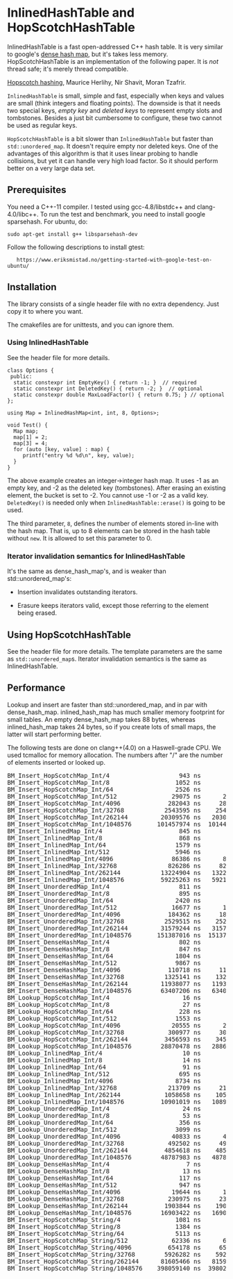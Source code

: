 # InlinedHashTable and HopScotchHashTable

InlinedHashTable is a fast open-addressed C++ hash table.  It is very similar to
google's
[dense hash map](http://goog-sparsehash.sourceforge.net/doc/dense_hash_map.html),
but it's takes less memory. HopScotchHashTable is an implementation of the
following paper.  It is _not_ thread safe; it's merely thread compatible.

[Hopscotch hashing](https://pdfs.semanticscholar.org/48c2/af3d559fb2c7ef5e71efd24ab5ae217c1fee.pdf),
Maurice Herlihy, Nir Shavit, Moran Tzafrir.

`InlinedHashTable` is small, simple and fast, especially when keys and values
are small (think integers and floating points). The downside is that it needs
two special keys, _empty key_ and _deleted keys_ to represent empty slots and
tombstones. Besides a just bit cumbersome to configure, these two cannot be used
as regular keys.

`HopScotchHashTable` is a bit slower than `InlinedHashTable` but faster than
`std::unordered_map`. It doesn't require empty nor deleted keys. One of the
advantages of this algorithm is that it uses linear probing to handle
collisions, but yet it can handle very high load factor. So it should perform
better on a very large data set.

## Prerequisites

You need a C++-11 compiler. I tested using gcc-4.8/libstdc++ and clang-4.0/libc++.
To run the test and benchmark, you need to install google sparsehash. For ubuntu, do:

    sudo apt-get install g++ libsparsehash-dev

Follow the following descriptions to install gtest:

       https://www.eriksmistad.no/getting-started-with-google-test-on-ubuntu/

## Installation

The library consists of a single header file with no extra dependency. Just copy
it to where you want.

The cmakefiles are for unittests, and you can ignore them.

### Using InlinedHashTable

See the header file for more details.

```
class Options {
 public:
  static constexpr int EmptyKey() { return -1; }  // required
  static constexpr int DeletedKey() { return -2; }  // optional
  static constexpr double MaxLoadFactor() { return 0.75; } // optional
};

using Map = InlinedHashMap<int, int, 8, Options>;

void Test() {
  Map map;
  map[1] = 2;
  map[3] = 4;
  for (auto [key, value] : map) {
     printf("entry %d %d\n", key, value);
  }
}
```

The above example creates an integer→integer hash map. It uses -1 as an empty
key, and -2 as the deleted key (tombstones).  After erasing an existing element,
the bucket is set to -2. You cannot use -1 or -2 as a valid key. `DeletedKey()`
is needed only when `InlinedHashTable::erase()` is going to be used.

The third parameter, `8`, defines the number of elements stored in-line with the
hash map. That is, up to 8 elements can be stored in the hash table without
`new`. It is allowed to set this parameter to 0.

### Iterator invalidation semantics for InlinedHashTable

It's the same as dense\_hash\_map's, and is weaker than std::unordered\_map's:

- Insertion invalidates outstanding iterators.

- Erasure keeps iterators valid, except those referring to the element being
  erased.

## Using HopScotchHashTable

See the header file for more details. The template parameters are the same as
`std::unordered_map`s. Iterator invalidation semantics is the same as
InlinedHashTable.

## Performance

Lookup and insert are faster than std::unordered_map, and in par with
dense\_hash\_map. inlined\_hash\_map has much smaller memory footprint for small
tables. An empty dense\_hash\_map takes 88 bytes, whereas inlined\_hash\_map
takes 24 bytes, so if you create lots of small maps, the latter will start
performing better.

The following tests are done on clang++(4.0) on a Haswell-grade CPU. We used
tcmalloc for memory allocation.  The numbers after "/" are the number of
elements inserted or looked up.

<pre>
BM_Insert_HopScotchMap_Int/4                   943 ns        943 ns     604541
BM_Insert_HopScotchMap_Int/8                  1052 ns       1052 ns     664131
BM_Insert_HopScotchMap_Int/64                 2526 ns       2525 ns     277414
BM_Insert_HopScotchMap_Int/512               29075 ns      29085 ns      24100
BM_Insert_HopScotchMap_Int/4096             282043 ns     282080 ns       2481
BM_Insert_HopScotchMap_Int/32768           2543595 ns    2543481 ns        276
BM_Insert_HopScotchMap_Int/262144         20309576 ns   20308259 ns         34
BM_Insert_HopScotchMap_Int/1048576       101457974 ns  101448429 ns          7
BM_Insert_InlinedMap_Int/4                     845 ns        845 ns     827415
BM_Insert_InlinedMap_Int/8                     868 ns        869 ns     812258
BM_Insert_InlinedMap_Int/64                   1579 ns       1579 ns     443574
BM_Insert_InlinedMap_Int/512                  5946 ns       5947 ns     116834
BM_Insert_InlinedMap_Int/4096                86386 ns      86417 ns       8124
BM_Insert_InlinedMap_Int/32768              826286 ns     826297 ns        848
BM_Insert_InlinedMap_Int/262144           13224904 ns   13224163 ns         53
BM_Insert_InlinedMap_Int/1048576          59225263 ns   59219832 ns         12
BM_Insert_UnorderedMap_Int/4                   811 ns        810 ns     858459
BM_Insert_UnorderedMap_Int/8                   895 ns        894 ns     784535
BM_Insert_UnorderedMap_Int/64                 2420 ns       2420 ns     290581
BM_Insert_UnorderedMap_Int/512               16677 ns      16682 ns      42058
BM_Insert_UnorderedMap_Int/4096             184362 ns     184355 ns       3765
BM_Insert_UnorderedMap_Int/32768           2529515 ns    2529361 ns        277
BM_Insert_UnorderedMap_Int/262144         31579244 ns   31575242 ns         22
BM_Insert_UnorderedMap_Int/1048576       151387016 ns  151371978 ns          5
BM_Insert_DenseHashMap_Int/4                   802 ns        802 ns     872195
BM_Insert_DenseHashMap_Int/8                   847 ns        847 ns     826408
BM_Insert_DenseHashMap_Int/64                 1804 ns       1802 ns     387969
BM_Insert_DenseHashMap_Int/512                9867 ns       9879 ns      70510
BM_Insert_DenseHashMap_Int/4096             110718 ns     110745 ns       6318
BM_Insert_DenseHashMap_Int/32768           1325141 ns    1325071 ns        528
BM_Insert_DenseHashMap_Int/262144         11938077 ns   11937301 ns         58
BM_Insert_DenseHashMap_Int/1048576        63407206 ns   63401394 ns         11
BM_Lookup_HopScotchMap_Int/4                    16 ns         16 ns   45118013
BM_Lookup_HopScotchMap_Int/8                    27 ns         27 ns   25819569
BM_Lookup_HopScotchMap_Int/64                  228 ns        228 ns    3062728
BM_Lookup_HopScotchMap_Int/512                1553 ns       1553 ns     451592
BM_Lookup_HopScotchMap_Int/4096              20555 ns      20553 ns      34254
BM_Lookup_HopScotchMap_Int/32768            300977 ns     300948 ns       2333
BM_Lookup_HopScotchMap_Int/262144          3456593 ns    3456249 ns        226
BM_Lookup_HopScotchMap_Int/1048576        28870478 ns   28867499 ns         24
BM_Lookup_InlinedMap_Int/4                      10 ns         10 ns   69227338
BM_Lookup_InlinedMap_Int/8                      14 ns         14 ns   49921994
BM_Lookup_InlinedMap_Int/64                     91 ns         91 ns    7061233
BM_Lookup_InlinedMap_Int/512                   695 ns        695 ns    1019383
BM_Lookup_InlinedMap_Int/4096                 8734 ns       8733 ns      84831
BM_Lookup_InlinedMap_Int/32768              213709 ns     213687 ns       3284
BM_Lookup_InlinedMap_Int/262144            1058658 ns    1058555 ns        663
BM_Lookup_InlinedMap_Int/1048576          10901019 ns   10899926 ns         65
BM_Lookup_UnorderedMap_Int/4                    24 ns         24 ns   29666537
BM_Lookup_UnorderedMap_Int/8                    53 ns         53 ns   13037353
BM_Lookup_UnorderedMap_Int/64                  356 ns        356 ns    1971142
BM_Lookup_UnorderedMap_Int/512                3099 ns       3098 ns     225246
BM_Lookup_UnorderedMap_Int/4096              40833 ns      40830 ns      17003
BM_Lookup_UnorderedMap_Int/32768            492502 ns     492451 ns       1422
BM_Lookup_UnorderedMap_Int/262144          4854618 ns    4854140 ns        145
BM_Lookup_UnorderedMap_Int/1048576        48787983 ns   48783085 ns         14
BM_Lookup_DenseHashMap_Int/4                     7 ns          7 ns  102440344
BM_Lookup_DenseHashMap_Int/8                    13 ns         13 ns   55428597
BM_Lookup_DenseHashMap_Int/64                  117 ns        117 ns    6017370
BM_Lookup_DenseHashMap_Int/512                 947 ns        947 ns     745749
BM_Lookup_DenseHashMap_Int/4096              19644 ns      19642 ns      35107
BM_Lookup_DenseHashMap_Int/32768            230975 ns     230953 ns       3016
BM_Lookup_DenseHashMap_Int/262144          1903844 ns    1903660 ns        369
BM_Lookup_DenseHashMap_Int/1048576        16903422 ns   16901719 ns         41
BM_Insert_HopScotchMap_String/4               1081 ns       1080 ns     648769
BM_Insert_HopScotchMap_String/8               1384 ns       1383 ns     505411
BM_Insert_HopScotchMap_String/64              5113 ns       5109 ns     136416
BM_Insert_HopScotchMap_String/512            62336 ns      62333 ns      11218
BM_Insert_HopScotchMap_String/4096          654178 ns     654153 ns       1066
BM_Insert_HopScotchMap_String/32768        5926282 ns    5925871 ns        119
BM_Insert_HopScotchMap_String/262144      81605466 ns   81596382 ns          9
BM_Insert_HopScotchMap_String/1048576    398059140 ns  398023573 ns          2
</pre>
